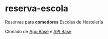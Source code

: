 # reserva-escola
Reservas para **comedores** Escolas de Hostelería

Clonado de [App Base](https://github.com/AgoraBinaria/app-base) e [API Base](https://github.com/AgoraBinaria/api-base)
